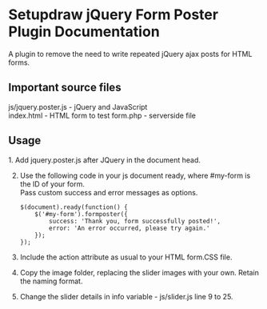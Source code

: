 <h1>Setupdraw jQuery Form Poster Plugin Documentation</h1>
A plugin to remove the need to write repeated jQuery ajax posts for HTML forms.

<h2>Important source files</h2>
js/jquery.poster.js 	- jQuery and JavaScript<br />
index.html 				- HTML form to test
form.php				- serverside file

<h2>Usage</h2>
1.  Add jquery.poster.js after JQuery in the document head.

2.  Use the following code in your js document ready, where #my-form is the ID of your form.<br/>
	Pass custom success and error messages as options.<br/>
	```
	$(document).ready(function() {
		$('#my-form').formposter({
			success: 'Thank you, form successfully posted!',
			error: 'An error occurred, please try again.'
		});
	});
	```

3.  Include the action attribute as usual to your HTML form.CSS file.

4.  Copy the image folder, replacing the slider images with your own. Retain the naming format.

5.  Change the slider details in info variable - js/slider.js line 9 to 25.